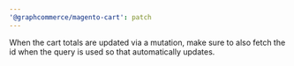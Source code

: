 ```yaml
---
'@graphcommerce/magento-cart': patch
---
```


When the cart totals are updated via a mutation, make sure to also fetch the id when the query is used so that automatically updates.
